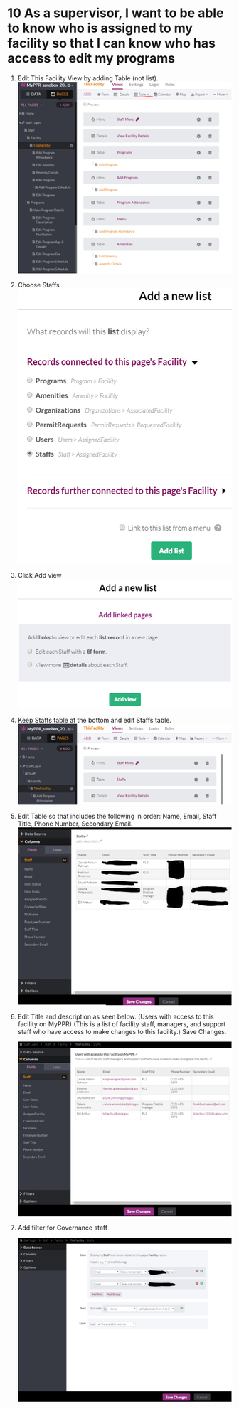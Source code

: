 # 10 As a supervisor, I want to be able to know who is assigned to my facility so that I can know who has access to edit my programs

1. Edit This Facility View by adding Table (not list).
   ![](images/10/01.PNG)

2. Choose Staffs
   ![](images/10/02.PNG)

3. Click Add view
   ![](images/10/03.PNG)

4. Keep Staffs table at the bottom and edit Staffs table.
   ![](images/10/04.PNG)

5. Edit Table so that includes the following in order: Name, Email, Staff Title, Phone Number, Secondary Email. 
   ![](images/10/05.PNG)


6. Edit Title and description as seen below. (Users with access to this facility on MyPPR) (This is a list of facility staff, managers, and support staff who have access to make changes to this facility.) Save Changes.

   ![](images/10/06.PNG)

7. Add filter for Governance staff

   ![](images/10/07.PNG)
